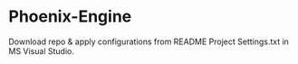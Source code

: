 # Phoenix-Engine

Download repo & apply configurations from README Project Settings.txt in MS Visual Studio.
